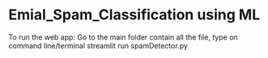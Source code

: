 # Emial_Spam_Classification using ML

To run the web app: Go  to the main folder contain all the file, type on command line/terminal streamlit run spamDetector.py

